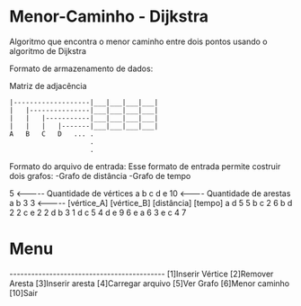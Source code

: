 # Menor-Caminho - Dijkstra
Algoritmo que encontra o menor caminho entre dois pontos usando o algoritmo de Dijkstra

Formato de armazenamento de dados:

Matriz de adjacência

    |-------------------|___|___|___|___|
    |   |---------------|___|___|___|___|
    |   |   |-----------|___|___|___|___|
    |   |   |   |-------|___|___|___|___|
    A   B   C   D   ... .
                        .
                        . 
   


Formato do arquivo de entrada:
Esse formato de entrada permite costruir dois grafos:
-Grafo de distância
-Grafo de tempo

5 <----- Quantidade de vértices
a
b
c
d
e
10 <---- Quantidade de arestas
a b 3 3 <----- [vértice_A] [vértice_B] [distância] [tempo]
a d 5 5
b c 2 6
b d 2 2
c e 2 2
d b 3 1
d c 5 4
d e 9 6
e a 6 3
e c 4 7


<h1>Menu</h1>
-------------------------------------------
[1]Inserir Vértice      [2]Remover Aresta
[3]Inserir aresta       [4]Carregar arquivo
[5]Ver Grafo            [6]Menor caminho
[10]Sair

